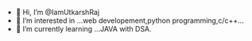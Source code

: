 - 👋 Hi, I’m @IamUtkarshRaj
- 👀 I’m interested in ...web developement,python programming,c/c++...
- 🌱 I’m currently learning ...JAVA with DSA.

<!---
IamUtkarshRaj/IamUtkarshRaj is a ✨ special ✨ repository because its `README.md` (this file) appears on your GitHub profile.
You can click the Preview link to take a look at your changes.
--->
